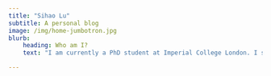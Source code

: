 ```yaml
---
title: "Sihao Lu"
subtitle: A personal blog
image: /img/home-jumbotron.jpg
blurb:
    heading: Who am I?
    text: "I am currently a PhD student at Imperial College London. I study the role of astrocytes in auditory processing using two-photon microscopy."

---
```


